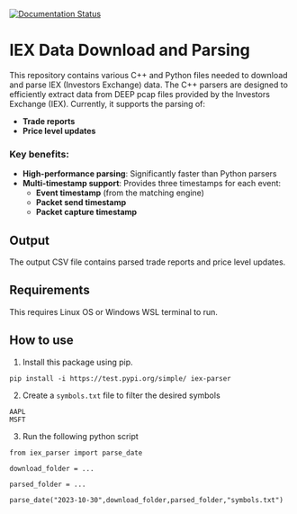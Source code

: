 [![Documentation Status](https://readthedocs.org/projects/iex-parser/badge/?version=latest)](https://iex-parser.readthedocs.io/en/latest/?badge=latest)

# IEX Data Download and Parsing

This repository contains various C++ and Python files needed to download and parse IEX (Investors Exchange) data. The C++ parsers are designed to efficiently extract data from DEEP pcap files provided by the Investors Exchange (IEX). Currently, it supports the parsing of:

* **Trade reports**
* **Price level updates**

### Key benefits:

* **High-performance parsing**: Significantly faster than Python parsers
* **Multi-timestamp support**: Provides three timestamps for each event:
	+ **Event timestamp** (from the matching engine)
	+ **Packet send timestamp**
	+ **Packet capture timestamp**



## Output
The output CSV file contains parsed trade reports and price level updates.

## Requirements

This requires Linux OS or Windows WSL terminal to run.

## How to use

1. Install this package using pip.
```
pip install -i https://test.pypi.org/simple/ iex-parser
```
2. Create a `symbols.txt` file to filter the desired symbols
```
AAPL
MSFT

```
3. Run the following python script
```
from iex_parser import parse_date

download_folder = ...

parsed_folder = ...

parse_date("2023-10-30",download_folder,parsed_folder,"symbols.txt")
```